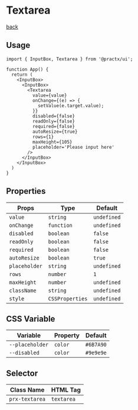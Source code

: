 # Textarea
[back](./index.md)

## Usage
```tsx
import { InputBox, Textarea } from '@practx/ui';

function App() {
  return (
    <InputBox>
      <InputBox>
        <Textarea
          value={value}
          onChange={(e) => {
            setValue(e.target.value);
          }}
          disabled={false}
          readOnly={false}
          required={false}
          autoResize={true}
          rows={1}
          maxHeight={105}
          placeholder='Please input here'
        />
      </InputBox>
    </InputBox>
  )
}
```

## Properties
| Props         | Type            | Default     |
|---------------|-----------------|-------------|
| `value`       | `string`        | `undefined` |
| `onChange`    | `function`      | `undefined` |
| `disabled`    | `boolean`       | `false`     |
| `readOnly`    | `boolean`       | `false`     |
| `required`    | `boolean`       | `false`     |
| `autoResize`  | `boolean`       | `true`      |
| `placeholder` | `string`        | `undefined` |
| `rows`        | `number`        | `1`         |
| `maxHeight`   | `number`        | `undefined` |
| `className`   | `string`        | `undefined` |
| `style`       | `CSSProperties` | `undefined` |

## CSS Variable
| Variable         | Property | Default    |
|------------------|----------|------------|
| `--placeholder`  | `color`  | `#6B7A90`  |
| `--disabled`     | `color`  | `#9e9e9e`  |

## Selector
| Class Name     | HTML Tag   |
|----------------|------------|
| `prx-textarea` | `textarea` |
